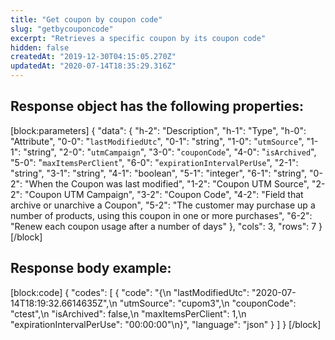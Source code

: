 ```yaml
---
title: "Get coupon by coupon code"
slug: "getbycouponcode"
excerpt: "Retrieves a specific coupon by its coupon code"
hidden: false
createdAt: "2019-12-30T04:15:05.270Z"
updatedAt: "2020-07-14T18:35:29.316Z"
---
```

## Response object has the following properties:
[block:parameters]
{
  "data": {
    "h-2": "Description",
    "h-1": "Type",
    "h-0": "Attribute",
    "0-0": "`lastModifiedUtc`",
    "0-1": "string",
    "1-0": "`utmSource`",
    "1-1": "string",
    "2-0": "`utmCampaign`",
    "3-0": "`couponCode`",
    "4-0": "`isArchived`",
    "5-0": "`maxItemsPerClient`",
    "6-0": "`expirationIntervalPerUse`",
    "2-1": "string",
    "3-1": "string",
    "4-1": "boolean",
    "5-1": "integer",
    "6-1": "string",
    "0-2": "When the Coupon was last modified",
    "1-2": "Coupon UTM Source",
    "2-2": "Coupon UTM Campaign",
    "3-2": "Coupon Code",
    "4-2": "Field that archive or unarchive a Coupon",
    "5-2": "The customer may purchase up a number of products, using this coupon in one or more purchases",
    "6-2": "Renew each coupon usage after a number of days"
  },
  "cols": 3,
  "rows": 7
}
[/block]
## Response body example:
[block:code]
{
  "codes": [
    {
      "code": "{\n    \"lastModifiedUtc\": \"2020-07-14T18:19:32.6614635Z\",\n    \"utmSource\": \"cupom3\",\n    \"couponCode\": \"ctest\",\n    \"isArchived\": false,\n    \"maxItemsPerClient\": 1,\n    \"expirationIntervalPerUse\": \"00:00:00\"\n}",
      "language": "json"
    }
  ]
}
[/block]